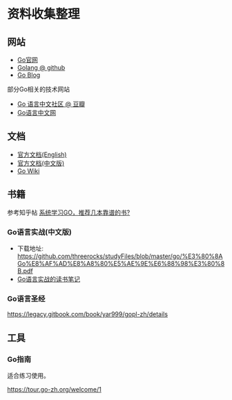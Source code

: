 # 资料收集整理

## 网站

- [Go官网](https://golang.org/)
- [Golang @ github ](https://github.com/golang/go)
- [Go Blog](https://blog.golang.org/)

部分Go相关的技术网站

- [Go 语言中文社区 @ 豆瓣](https://www.douban.com/group/topic/9766700/)
- [Go语言中文网](https://golang.top/)

## 文档

- [官方文档(English)](https://golang.org/doc/)
- [官方文档(中文版)](https://go-zh.org/doc/)
- [Go Wiki](https://golang.org/wiki)

## 书籍

参考知乎帖 [系统学习GO，推荐几本靠谱的书?](https://www.zhihu.com/question/30461290)

### Go语言实战(中文版)

- 下载地址: https://github.com/threerocks/studyFiles/blob/master/go/%E3%80%8AGo%E8%AF%AD%E8%A8%80%E5%AE%9E%E6%88%98%E3%80%8B.pdf
- [Go语言实战的读书笔记](http://www.flysnow.org/2017/01/05/install-golang.html)

### Go语言圣经

https://legacy.gitbook.com/book/yar999/gopl-zh/details


## 工具

### Go指南

适合练习使用。

https://tour.go-zh.org/welcome/1









